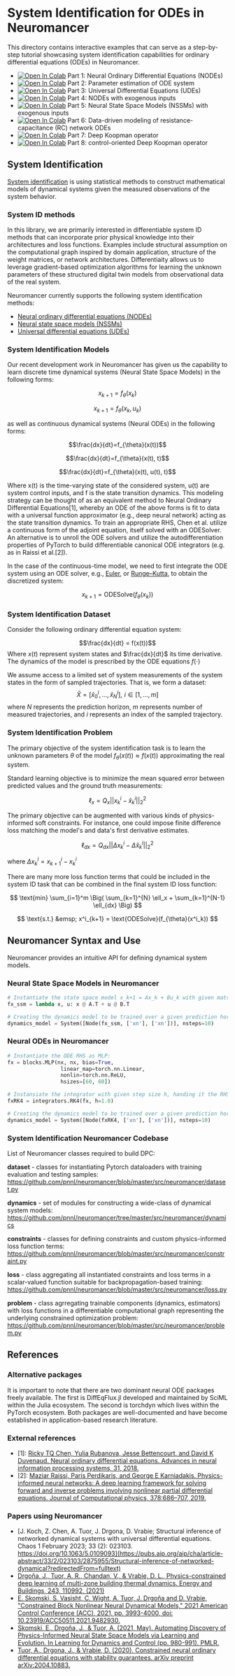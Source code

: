 # System Identification for ODEs in Neuromancer

This directory contains interactive examples that can serve as a step-by-step tutorial 
showcasing system identification capabilities for ordinary differential equations (ODEs) in Neuromancer.

+ <a target="_blank" href="https://colab.research.google.com/github/pnnl/neuromancer/blob/master/examples/ODEs/Part_1_NODE.ipynb">
  <img src="https://colab.research.google.com/assets/colab-badge.svg" alt="Open In Colab"/></a> Part 1: Neural Ordinary Differential Equations (NODEs)

+ <a target="_blank" href="https://colab.research.google.com/github/pnnl/neuromancer/blob/master/examples/ODEs/Part_2_param_estim_ODE.ipynb">
  <img src="https://colab.research.google.com/assets/colab-badge.svg" alt="Open In Colab"/></a> Part 2: Parameter estimation of ODE system

+ <a target="_blank" href="https://colab.research.google.com/github/pnnl/neuromancer/blob/master/examples/ODEs/Part_3_UDE.ipynb">
  <img src="https://colab.research.google.com/assets/colab-badge.svg" alt="Open In Colab"/></a> Part 3: Universal Differential Equations (UDEs)

+ <a target="_blank" href="https://colab.research.google.com/github/pnnl/neuromancer/blob/master/examples/ODEs/Part_4_nonauto_NODE.ipynb">
  <img src="https://colab.research.google.com/assets/colab-badge.svg" alt="Open In Colab"/></a> Part 4: NODEs with exogenous inputs

+ <a target="_blank" href="https://colab.research.google.com/github/pnnl/neuromancer/blob/master/examples/ODEs/Part_5_nonauto_NSSM.ipynb">
  <img src="https://colab.research.google.com/assets/colab-badge.svg" alt="Open In Colab"/></a> Part 5: Neural State Space Models (NSSMs) with exogenous inputs

+ <a target="_blank" href="https://colab.research.google.com/github/pnnl/neuromancer/blob/master/examples/ODEs/Part_6_NetworkODE.ipynb">
  <img src="https://colab.research.google.com/assets/colab-badge.svg" alt="Open In Colab"/></a> Part 6: Data-driven modeling of resistance-capacitance (RC) network ODEs

+ <a target="_blank" href="https://colab.research.google.com/github/pnnl/neuromancer/blob/master/examples/ODEs/Part_7_DeepKoopman.ipynb">
  <img src="https://colab.research.google.com/assets/colab-badge.svg" alt="Open In Colab"/></a> Part 7: Deep Koopman operator

+ <a target="_blank" href="https://colab.research.google.com/github/pnnl/neuromancer/blob/master/examples/ODEs/Part_8_nonauto_DeepKoopman.ipynb">
  <img src="https://colab.research.google.com/assets/colab-badge.svg" alt="Open In Colab"/></a> Part 8: control-oriented Deep Koopman operator


## System Identification

[System identification](https://en.wikipedia.org/wiki/System_identification) is using statistical methods to construct mathematical models of dynamical systems given the measured observations of the system behavior.

### System ID methods

In this library, we are primarily interested in differentiable system ID methods that can incorporate prior physical knowledge into their architectures and loss functions. Examples include
structural assumption on the computational graph inspired by domain application, structure of the weight
matrices, or network architectures. Differentiaity allows us to 
leverage gradient-based optimization algorithms for learning the
unknown parameters of these structured digital twin models from observational data of the real system.

Neuromancer currently supports the following system identification methods:
+ [Neural ordinary differential equations (NODEs)](https://arxiv.org/abs/1806.07366)
+ [Neural state space models (NSSMs)](https://arxiv.org/abs/2011.13497)
+ [Universal differential equations (UDEs)](https://arxiv.org/abs/2001.04385)
  

### System Identification Models

Our recent development work in Neuromancer has given us the capability 
to learn discrete time dynamical systems (Neural State Space Models) in the following forms:

$$x_{k+1}=f_{\theta}(x_k)$$  

$$x_{k+1}=f_{\theta}(x_k, u_k)$$

as well as continuous dynamical systems (Neural ODEs) in the following forms:

$$\frac{dx}{dt}=f_{\theta}(x(t))$$  

$$\frac{dx}{dt}=f_{\theta}(x(t), t)$$  

$$\frac{dx}{dt}=f_{\theta}(x(t), u(t), t)$$  

Where x(t) is the time-varying state of the considered system, u(t) are system control inputs, and f is the state
transition dynamics. This modeling strategy can be thought of as an equivalent method to Neural Ordinary
Differential Equations[1], whereby an ODE of the above forms is fit to data with a universal function
approximator (e.g., deep neural network) acting as the state transition dynamics. To train an appropriate
RHS, Chen et al. utilize a continuous form of the adjoint equation, itself solved with an ODESolver.
An alternative is to unroll the ODE solvers and utilize the autodifferentiation properties of PyTorch 
to build differentiable canonical ODE integrators (e.g. as in Raissi et al.[2]).

In the case of the continuous-time model, we need to first integrate the ODE system using an ODE solver, 
e.g., [Euler](https://en.wikipedia.org/wiki/Euler_method), 
or [Runge–Kutta](https://en.wikipedia.org/wiki/Runge%E2%80%93Kutta_methods), to obtain the discretized system:

$$x_{k+1} = \text{ODESolve}(f_{\theta}(x_k))$$ 

### System Identification Dataset
Consider the following ordinary differential equation system:

$$\frac{dx}{dt} = f(x(t))$$ 
Where $x(t)$ represent system states and $\frac{dx}{dt}$ its time derivative. The dynamics 
of the model is prescribed by the ODE equations $f(\cdot)$

We assume access to a limited set of system measurements of the system states 
in the form of sampled trajectories. That is, we form a dataset:
$$\hat{X} = [\hat{x}^i_0, ..., \hat{x}^i_{N}], \, \, i \in [1, ..., m]$$
where $N$ represents the prediction horizon, $m$ represents number of measured trajectories, 
and $i$ represents an index of the sampled trajectory.

### System Identification Problem

The primary objective of the system identification task is to learn the unknown parameters $\theta$
of the model $f_{\theta}(x(t)) \approx f(x(t))$ approximating the real system.

Standard learning objective
is to minimize the mean squared error between predicted values and the ground truth measurements:

$$\ell_x = Q_x||x^i_k - \hat{x}^i_k||_2^2$$ 

The primary objective  can be augmented with various kinds 
of physics-informed soft constraints. For instance, one could impose finite difference loss
matching the model's and data's first derivative estimates.

$$\ell_{dx} =  Q_{dx}||\Delta x^i_k - \Delta \hat{x}^i_k||_2^2$$

where $\Delta x^i_k = x^i_{k+1} - x^i_k$

There are many more loss function terms that could be included in the system ID task that can be combined 
in the final system ID loss function:
 
$$ \text{min}  \sum_{i=1}^m \Big( \sum_{k=1}^{N}  \ell_x  +  \sum_{k=1}^{N-1} \ell_{dx} \Big) $$

$$ \text{s.t.}  &emsp;  x^i_{k+1} =  \text{ODESolve}(f_{\theta}(x^i_k)) $$  



## Neuromancer Syntax and Use

Neuromancer provides an intuitive API for defining dynamical system models. 

### Neural State Space Models in Neuromancer
```python 
# Instantiate the state space model x_k+1 = Ax_k + Bu_k with given matrices A, B
fx_ssm = lambda x, u: x @ A.T + u @ B.T

# Creating the dynamics model to be trained over a given prediction horizon:
dynamics_model = System([Node(fx_ssm, ['xn'], ['xn'])], nsteps=10)
```

### Neural ODEs in Neuromancer
```python 
# Instantiate the ODE RHS as MLP:
fx = blocks.MLP(nx, nx, bias=True,
                 linear_map=torch.nn.Linear,
                 nonlin=torch.nn.ReLU,
                 hsizes=[60, 60])

# Instansiate the integrator with given step size h, handing it the RHS "fx":
fxRK4 = integrators.RK4(fx, h=1.0)

# Creating the dynamics model to be trained over a given prediction horizon:
dynamics_model = System([Node(fxRK4, ['xn'], ['xn'])], nsteps=10)
```

### System Identification Neuromancer Codebase

List of Neuromancer classes required to build DPC:

**dataset** - classes for instantiating Pytorch dataloaders with training evaluation and testing samples:
https://github.com/pnnl/neuromancer/blob/master/src/neuromancer/dataset.py

**dynamics** - set of modules for constructing a wide-class of dynamical system models: 
https://github.com/pnnl/neuromancer/tree/master/src/neuromancer/dynamics

**constraints** - classes for defining constraints and custom physics-informed loss function terms: 
https://github.com/pnnl/neuromancer/blob/master/src/neuromancer/constraint.py

**loss** - class aggregating all instantiated constraints and loss terms 
in a scalar-valued function suitable for backpropagation-based training:
https://github.com/pnnl/neuromancer/blob/master/src/neuromancer/loss.py

**problem** - class agrregating trainable components (dynamics, estimators)
with loss functions in a differentiable computational graph representing 
the underlying constrained optimization problem: 
https://github.com/pnnl/neuromancer/blob/master/src/neuromancer/problem.py


## References

### Alternative packages
It is important to note that there are two dominant neural ODE packages freely
available. The first is DiffEqFlux.jl developed and maintained by SciML within the Julia ecosystem. The
second is torchdyn which lives within the PyTorch ecosystem. Both packages are well-documented and have
become established in application-based research literature.

### External references
+ [1]: [Ricky TQ Chen, Yulia Rubanova, Jesse Bettencourt, and David K Duvenaud. Neural ordinary differential
equations. Advances in neural information processing systems, 31, 2018.](https://papers.nips.cc/paper_files/paper/2018/hash/69386f6bb1dfed68692a24c8686939b9-Abstract.html)
+ [2]: [Maziar Raissi, Paris Perdikaris, and George E Karniadakis. Physics-informed neural networks: A deep
learning framework for solving forward and inverse problems involving nonlinear partial differential equations.
Journal of Computational physics, 378:686–707, 2019.](https://www.sciencedirect.com/science/article/abs/pii/S0021999118307125)

### Papers using Neuromancer
+ [J. Koch, Z. Chen, A. Tuor, J. Drgona, D. Vrabie; Structural inference of networked dynamical systems with universal differential equations. Chaos 1 February 2023; 33 (2): 023103. https://doi.org/10.1063/5.0109093](https://pubs.aip.org/aip/cha/article-abstract/33/2/023103/2875955/Structural-inference-of-networked-dynamical?redirectedFrom=fulltext)
+ [Drgoňa, J., Tuor, A. R., Chandan, V., & Vrabie, D. L., Physics-constrained deep learning of multi-zone building thermal dynamics. Energy and Buildings, 243, 110992, (2021)](https://www.sciencedirect.com/science/article/pii/S0378778821002760)
+ [E. Skomski, S. Vasisht, C. Wight, A. Tuor, J. Drgoňa and D. Vrabie, "Constrained Block Nonlinear Neural Dynamical Models," 2021 American Control Conference (ACC), 2021, pp. 3993-4000, doi: 10.23919/ACC50511.2021.9482930.](https://ieeexplore.ieee.org/document/9482930)
+ [Skomski, E., Drgoňa, J., & Tuor, A. (2021, May). Automating Discovery of Physics-Informed Neural State Space Models via Learning and Evolution. In Learning for Dynamics and Control (pp. 980-991). PMLR.](https://proceedings.mlr.press/v144/skomski21a.html)
+ [Tuor, A., Drgona, J., & Vrabie, D. (2020). Constrained neural ordinary differential equations with stability guarantees. arXiv preprint arXiv:2004.10883.](https://arxiv.org/abs/2004.10883)


